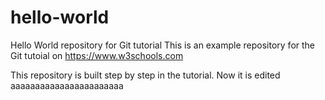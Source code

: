 # hello-world
Hello World repository for Git tutorial
This is an example repository for the Git tutoial on https://www.w3schools.com

This repository is built step by step in the tutorial.
Now it is edited
aaaaaaaaaaaaaaaaaaaaaaa
